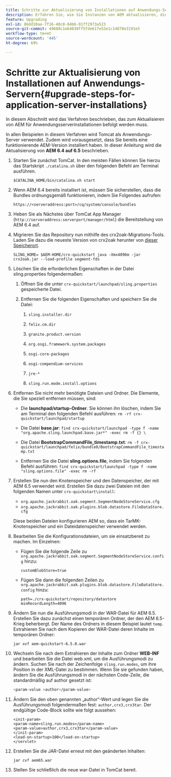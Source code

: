 ```yaml
---
title: Schritte zur Aktualisierung von Installationen auf Anwendungs-Servern
description: Erfahren Sie, wie Sie Instanzen von AEM aktualisieren, die über Anwendungsserver bereitgestellt werden.
feature: Upgrading
exl-id: 86dd10ae-7f16-40c8-84b6-91ff2973a523
source-git-commit: 49688c1e64038ff5fde617e52e1c14878e3191e5
workflow-type: tm+mt
source-wordcount: '445'
ht-degree: 69%

---
```


# Schritte zur Aktualisierung von Installationen auf Anwendungs-Servern{#upgrade-steps-for-application-server-installations}

In diesem Abschnitt wird das Verfahren beschrieben, das zum Aktualisieren von AEM für Anwendungsserverinstallationen befolgt werden muss.

In allen Beispielen in diesem Verfahren wird Tomcat als Anwendungs-Server verwendet. Zudem wird vorausgesetzt, dass Sie bereits eine funktionierende AEM-Version installiert haben. In dieser Anleitung wird die Aktualisierung von **AEM 6.4 auf 6.5** beschrieben.

1. Starten Sie zunächst TomCat. In den meisten Fällen können Sie hierzu das Startskript `./catalina.sh` über den folgenden Befehl am Terminal ausführen.

   ```shell
   $CATALINA_HOME/bin/catalina.sh start
   ```

1. Wenn AEM 6.4 bereits installiert ist, müssen Sie sicherstellen, dass die Bundles ordnungsgemäß funktionieren, indem Sie Folgendes aufrufen:

   ```shell
   https://<serveraddress:port>/cq/system/console/bundles
   ```

1. Heben Sie als Nächstes über TomCat App Manager (`http://serveraddress:serverport/manager/html`) die Bereitstellung von AEM 6.4 auf.

1. Migrieren Sie das Repository nun mithilfe des crx2oak-Migrations-Tools. Laden Sie dazu die neueste Version von crx2oak herunter von [dieser Speicherort](https://repo1.maven.org/maven2/com/adobe/granite/crx2oak/).

   ```shell
   SLING_HOME= $AEM-HOME/crx-quickstart java -Xmx4096m -jar crx2oak.jar --load-profile segment-fds
   ```

1. Löschen Sie die erforderlichen Eigenschaften in der Datei sling.properties folgendermaßen:

   1. Öffnen Sie die unter `crx-quickstart/launchpad/sling.properties` gespeicherte Datei.
   1. Entfernen Sie die folgenden Eigenschaften und speichern Sie die Datei:

      1. `sling.installer.dir`

      1. `felix.cm.dir`

      1. `granite.product.version`

      1. `org.osgi.framework.system.packages`

      1. `osgi-core-packages`

      1. `osgi-compendium-services`

      1. `jre-*`

      1. `sling.run.mode.install.options`

1. Entfernen Sie nicht mehr benötigte Dateien und Ordner. Die Elemente, die Sie speziell entfernen müssen, sind:

   * Die **launchpad/startup-Ordner**. Sie können ihn löschen, indem Sie am Terminal den folgenden Befehl ausführen: `rm -rf crx-quickstart/launchpad/startup`

   * Die Datei **base.jar**: `find crx-quickstart/launchpad -type f -name "org.apache.sling.launchpad.base.jar*" -exec rm -f {} \`

   * Die Datei **BootstrapCommandFile_timestamp.txt**: `rm -f crx-quickstart/launchpad/felix/bundle0/BootstrapCommandFile_timestamp.txt`

   * Entfernen Sie die Datei **sling.options.file**, indem Sie folgenden Befehl ausführen: `find crx-quickstart/launchpad -type f -name "sling.options.file" -exec rm -rf`

1. Erstellen Sie nun den Knotenspeicher und den Datenspeicher, der mit AEM 6.5 verwendet wird. Erstellen Sie dazu zwei Dateien mit den folgenden Namen unter `crx-quickstart\install`:

   * `org.apache.jackrabbit.oak.segment.SegmentNodeStoreService.cfg`
   * `org.apache.jackrabbit.oak.plugins.blob.datastore.FileDataStore.cfg`

   Diese beiden Dateien konfigurieren AEM so, dass ein TarMK-Knotenspeicher und ein Dateidatenspeicher verwendet werden.

1. Bearbeiten Sie die Konfigurationsdateien, um sie einsatzbereit zu machen. Im Einzelnen:

   * Fügen Sie die folgende Zeile zu `org.apache.jackrabbit.oak.segment.SegmentNodeStoreService.config` hinzu:

     `customBlobStore=true`

   * Fügen Sie dann die folgenden Zeilen zu `org.apache.jackrabbit.oak.plugins.blob.datastore.FileDataStore.config` hinzu:

     ```
     path=./crx-quickstart/repository/datastore
     minRecordLength=4096
     ```

1. Ändern Sie nun die Ausführungsmodi in der WAR-Datei für AEM 6.5. Erstellen Sie dazu zunächst einen temporären Ordner, der den AEM 6.5-Krieg beherbergt. Der Name des Ordners in diesem Beispiel lautet `temp`. Extrahieren Sie nach dem Kopieren der WAR-Datei deren Inhalte im temporären Ordner:

   ```
   jar xvf aem-quickstart-6.5.0.war
   ```

1. Wechseln Sie nach dem Extrahieren der Inhalte zum Ordner **WEB-INF** und bearbeiten Sie die Datei web.xml, um die Ausführungsmodi zu ändern. Suchen Sie nach der Zeichenfolge `sling.run.modes`, um ihre Position in der XML-Datei zu bestimmen. Wenn Sie sie gefunden haben, ändern Sie die Ausführungsmodi in der nächsten Code-Zeile, die standardmäßig auf author gesetzt ist:

   ```bash
   <param-value >author</param-value>
   ```

1. Ändern Sie den oben genannten „author“-Wert und legen Sie die Ausführungsmodi folgendermaßen fest: `author,crx3,crx3tar`. Der endgültige Code-Block sollte wie folgt aussehen:

   ```
   <init-param>
   <param-name>sling.run.modes</param-name>
   <param-value>author,crx3,crx3tar</param-value>
   </init-param>
   <load-on-startup>100</load-on-startup>
   </servlet>
   ```

1. Erstellen Sie die JAR-Datei erneut mit den geänderten Inhalten:

   ```bash
   jar cvf aem65.war
   ```

1. Stellen Sie schließlich die neue war-Datei in TomCat bereit.

